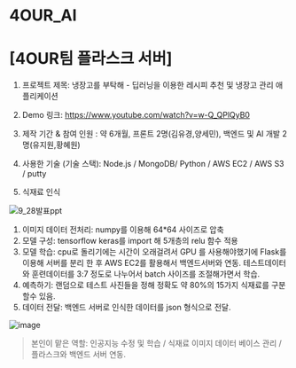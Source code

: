 # 4OUR_AI
# [4OUR팀 플라스크 서버]
1. 프로젝트 제목: 냉장고를 부탁해 - 딥러닝을 이용한 레시피 추천 및 냉장고 관리 애플리케이션

2. Demo 링크: https://www.youtube.com/watch?v=w-Q_QPlQyB0

3. 제작 기간 & 참여 인원 : 약 6개월, 프론트 2명(김유경,양세민), 백엔드 및 AI 개발 2명(유지원,황혜원)
 
4. 사용한 기술 (기술 스택): Node.js / MongoDB/ Python / AWS EC2 / AWS S3 / putty
5. 식재료 인식
   
![9_28발표ppt](https://github.com/dswu4our/4our_AI/assets/43868373/8640e88b-974b-4631-8c9d-71610b6e13ae)
   1. 이미지 데이터 전처리: numpy를 이용해 64*64 사이즈로 압축
   2. 모델 구성: tensorflow keras를 import 해 5개층의 relu 함수 적용
   3. 모델 학습: cpu로 돌리기에는 시간이 오래걸려서 GPU 를 사용해야했기에 Flask를 이용해 서버를 분리 한 후 AWS EC2를 활용해서 백엔드서버와 연동. 테스트데이터와 훈련데이터를 3:7 정도로 나누어서 batch 사이즈를 조절해가면서 학습.
   4. 예측하기: 랜덤으로 테스트 사진들을 정해 정확도 약 80%의 15가지 식재료를 구분할수 있음.
   5. 데이터 전달: 백엔드 서버로 인식한 데이터를 json 형식으로 전달.
  
![image](https://github.com/dswu4our/4our_AI/assets/43868373/38761ed1-d6ec-4a1f-82e3-2a02379023fa)

  > 본인이 맡은 역할: 인공지능 수정 및 학습 / 식재료 이미지 데이터 베이스 관리 / 플라스크와 백엔드 서버 연동.
